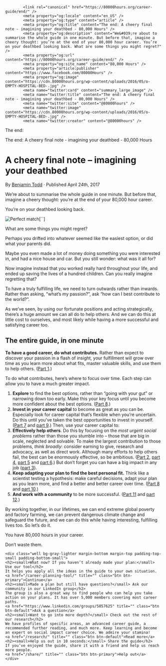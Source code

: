 ```
        <link rel="canonical" href="https://80000hours.org/career-guide/end/" />
        <meta property="og:locale" content="en_US" />
        <meta property="og:type" content="article" />
        <meta property="og:title" content="The end: A cheery final note - imagining your deathbed - 80,000 Hours" />
        <meta property="og:description" content="We&#039;re about to summarise the whole guide in one minute. But before that, imagine a cheery thought: you’re at the end of your 80,000 hour career. You’re on your deathbed looking back. What are some things you might regret?" />
        <meta property="og:url" content="https://80000hours.org/career-guide/end/" />
        <meta property="og:site_name" content="80,000 Hours" />
        <meta property="article:publisher" content="https://www.facebook.com/80000Hours" />
        <meta property="og:image" content="https://cdn.80000hours.org/wp-content/uploads/2016/05/o-EMPTY-HOSPITAL-BED-.jpg" />
        <meta name="twitter:card" content="summary_large_image" />
        <meta name="twitter:title" content="The end: A cheery final note - imagining your deathbed - 80,000 Hours" />
        <meta name="twitter:site" content="@80000hours" />
        <meta name="twitter:image" content="https://cdn.80000hours.org/wp-content/uploads/2016/05/o-EMPTY-HOSPITAL-BED-.jpg" />
        <meta name="twitter:creator" content="@80000hours" />
```

The end:

The end: A cheery final note - imagining your deathbed - 80,000 Hours

# A cheery final note &#8211; imagining your&nbsp;deathbed

By <span class="byline author vcard"><a href="https://80000hours.org/author/benjamin-todd/" rel="author" class="fn">Benjamin Todd</a></span> &middot; Published <time class="published" datetime="2017-04-24T20:30:42+00:00">April 24th, 2017</time>

We&#8217;re about to summarise the whole guide in one minute. But before that, imagine a cheery thought: you’re at the end of your 80,000 hour career.

You’re on your deathbed looking back.

![Perfect match](https://cdn.80000hours.org/wp-content/uploads/2016/05/o-EMPTY-HOSPITAL-BED-.jpg)[``]

What are some things you might regret?

Perhaps you drifted into whatever seemed like the easiest option, or did what your parents did.

Maybe you even made a lot of money doing something you were interested in, and had a nice house and car. But you still wonder: what was it all for?

Now imagine instead that you worked really hard throughout your life, and ended up saving the lives of a hundred children. Can you really imagine regretting that?

To have a truly fulfilling life, we need to turn outwards rather than inwards. Rather than asking, “what&#8217;s my passion?”, ask “how can I best contribute to the world?”.

As we’ve seen, by using our fortunate positions and acting strategically, there’s a huge amount we can all do to help others. And we can do this at little cost to ourselves, and most likely while having a more successful and satisfying career too.

<h2>The entire guide, in one minute</h2>
<strong>To have a good career, do what contributes.</strong> Rather than expect to discover your passion in a flash of insight, your fulfillment will grow over time as you learn more about what fits, master valuable skills, and use them to help others. (<a href="/career-guide/job-satisfaction/">Part 1</a>.)

To do what contributes, here&#8217;s where to focus over time. Each step can allow you to have a much greater impact.

1. <strong>Explore</strong> to find the best options, rather than “going with your gut” or narrowing down too early. Make this your key focus until you become more confident about the best options. (<a href="/career-guide/personal-fit/">Part 8</a>.)
1. <strong>Invest in your career capital</strong> to become as great as you can be. Especially look for career capital that’s flexible when you’re uncertain. Do this until you&#8217;ve taken the best opportunities to invest in yourself. (<a href="/career-guide/career-capital/">Part 7</a> and <a href="/career-guide/how-to-be-successful/">part 9</a>.) Then, use your career capital to:
1. <strong>Effectively help others</strong>. Do this by focusing on the *most urgent social problems* rather than those you stumble into – those that are big in scale, neglected and solvable. To make the largest contribution to those problems, *think broadly*: consider earning to give, research and advocacy, as well as direct work. Although many efforts to help others fail, the best can be enormously effective, so be ambitious. (<a href="/career-guide/how-much-difference-can-one-person-make/">Part 2</a>, <a href="/career-guide/most-pressing-problems/">part 4</a>, <a href="/career-guide/world-problems/">part 5</a> and <a href="/career-guide/high-impact-jobs/">part 6</a>.) But don’t forget you can have a big impact in any job (<a href="/career-guide/anyone-make-a-difference/">part 3</a>).
1. <strong>Keep adapting your plan to find the best personal fit.</strong> Think like a scientist testing a hypothesis: make careful decisions, adapt your plan as you learn more, and find a better and better career over time. (<a href="/career-guide/personal-fit/">Part 8</a> and <a href="/career-guide/career-planning/">part 10</a>.)
1. <strong>And work with a community</strong> to be more successful. (<a href="/career-guide/how-to-get-a-job/">Part 11</a> and <a href="/career-guide/community/">part 12</a>.)

By working together, in our lifetimes, we can end extreme global poverty and factory farming, we can prevent dangerous climate change and safeguard the future, and we can do this while having interesting, fulfilling lives too. So let’s do it.

You have 80,000 hours in your career.

Don’t waste them.

```
<div class="well bg-gray-lighter margin-bottom margin-top padding-top-small padding-bottom-small">
<h2><small>What now? If you haven’t already made your plan:</small> Use our tool</h2>
It helps you apply all the ideas in the guide to your own situation.
<a href="/career-planning-tool/" title="" class="btn btn-primary">Continue</a>
<h2><small>Made a plan but still have questions?</small> Ask our community in our LinkedIn group</h2>
The group is also a great way to find people who can help you take action on your plans. It has over 5,000 members covering most career paths.
<a href="https://www.linkedin.com/groups/5057625" title="" class="btn btn-default">Ask a question</a>
<h2><small>Want to go into more depth?</small> Check out the rest of our research</h2>
We have profiles of specific areas, an advanced career guide, a recommended further reading, and much more. Keep learning and become an expert on social impact career choice. We admire your stamina!
<a href="/research/" title="" class="btn btn-default">Read more</a>
<h2><small>Help us out in 10 seconds:</small> Share the guide</h2>
If you’ve enjoyed the guide, share it with a friend and help us reach more people.
<a href="/share/" title="" class="btn btn-primary">Help out</a>
</div>
```
